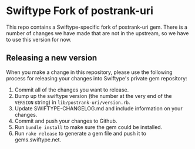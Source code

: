 # Swiftype Fork of postrank-uri

This repo contains a Swiftype-specific fork of postrank-uri gem.
There is a number of changes we have made that are not in the upstream, 
so we have to use this version for now.

## Releasing a new version

When you make a change in this repository, please use the following process for
releasing your changes into Swiftype's private gem repository:

1. Commit all of the changes you want to release.
2. Bump up the swiftype version (the number at the very end of the `VERSION` string) in `lib/postrank-uri/version.rb`.
3. Update SWIFTYPE-CHANGELOG.md and include information on your changes.
4. Commit and push your changes to Github.
5. Run `bundle install` to make sure the gem could be installed.
6. Run `rake release` to generate a gem file and push it to gems.swiftype.net.

